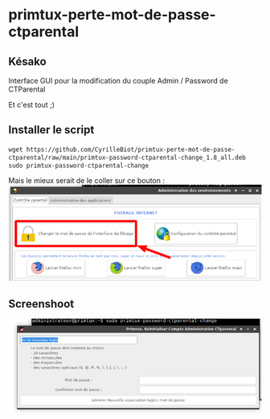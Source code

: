 # primtux-perte-mot-de-passe-ctparental

## Késako
Interface GUI pour la modification du couple Admin / Password de CTParental

Et c'est tout ;)


## Installer le script

```
wget https://github.com/CyrilleBiot/primtux-perte-mot-de-passe-ctparental/raw/main/primtux-password-ctparental-change_1.8_all.deb
sudo primtux-password-ctparental-change
```

Mais le mieux serait de le coller sur ce bouton :
![screenshoot](./screenshoot2.png)



## Screenshoot
![screenshoot](./screenshoot1.png)

